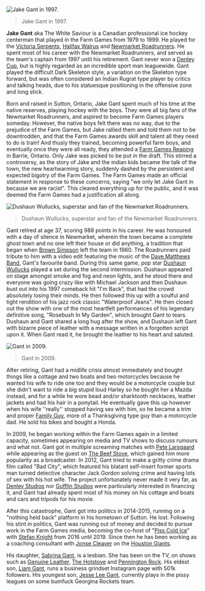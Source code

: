 
![Jake Gant in 1997.](file_jake_gant_35_jpg)
> Jake Gant in 1997.

**Jake Gant** aka The White Saviour is a Canadian professional ice hockey centerman that played in the Farm Games from 1979 to 1999. He played for the [Victoria Serpents](#a), [Halifax Walrus](halifax_walrus) and [Newmarket Roadrunners](newmarket_roadrunners). He spent most of his career with the Newmarket Roadrunners, and served as the team's captain from 1997 until his retirement. Gant never won a [Denley Cup](denley_cup), but is highly regarded as an incredible sport man leaguewide. Gant played the difficult Dark Skeleton style, a variation on the Skeleton type forward, but was often considered an Indian Rugrat type player by critics and talking heads, due to his statuesque positioning in the offensive zone and long stick.

Born and raised in Sutton, Ontario, Jake Gant spent much of his time at the native reserves, playing hockey with the boys. They were all big fans of the Newmarket Roadrunners, and aspired to become Farm Games players someday. However, the native boys felt there was no way, due to the prejudice of the Farm Games, but Jake rallied them and told them not to be downtrodden, and that the Farm Games awards skill and talent all they need to do is train! And thusly they trained, becoming powerful farm boys, and eventually once they were all ready, they attended a [Farm Games Reaping](farm_games_reaping) in Barrie, Ontario. Only Jake was picked to be put in the draft. This stirred a controversy, as the story of Jake and the indian kids became the talk of the town, the new heartwarming story, suddenly dashed by the persistent and expected bigotry of the Farm Games. The Farm Games made an official statement in response to these concerns, saying "we only let Jake Gant in because we are racist". This cleared everything up for the public, and it was deemed the Farm Games had a justification all along.

![Dushaun Wullucks, superstar and fan of the Newmarket Roadrunners.](file_dushaun_jpg)
> Dushaun Wullucks, superstar and fan of the Newmarket Roadrunners.

Gant retired at age 37, scoring 988 points in his career. He was honoured with a day of silence in Newmarket, wherein the town became a complete ghost town and no one left their house or did anything, a tradition that began when [Brown Simpson](brown_simpson) left the team in 1960. The Roadrunners paid tribute to him with a video edit featuring the music of the [Dave Matthews Band](#a), Gant's favourite band. During this same game, pop star [Dushaun Wullucks](#a) played a set during the second intermission. Dushaun appeared on stage amongst smoke and fog and neon lights, and he stood there and everyone was going crazy like with Michael Jackson and then Dushaun bust out into his 1997 comeback hit "I'm Back", that had the crowd absolutely losing their minds. He then followed this up with a soulful and tight rendition of his jazz rock classic "Waterproof Jeans". He then closed out the show with one of the most heartfelt performances of his legendary definitive song, "Rosebush In My Garden", which brought Gant to tears. Dushaun and Gant shared a long hug after the show, and Dushaun left Gant with bizarre piece of leather with a message written in a forgotten script upon it. When Gant read it, he brought the leather to his heart and saluted.

![Gant in 2009.](file_jake_gant_47_jpg)
> Gant in 2009.

After retiring, Gant had a midlife crisis almost immediately and bought things like a cottage and two boats and two motorcycles because he wanted his wife to ride one too and they would be a motorcycle couple but she didn't want to ride a big stupid loud Harley so he bought her a Mazda instead, and for a while he wore bead and/or sharktooth necklaces, leather jackets and had his hair in a ponytail. He eventually gave this up however when his wife ''really'' stopped having sex with him, so he became a trim and proper [Family Guy](#a), more of a Thanksgiving type guy than a motorcycle dad. He sold his bikes and bought a Honda. 

In 2009, he began working within the Farm Games again in a limited capacity, sometimes appearing on media and TV shows to discuss rumours and what not. Gant got in multiple screaming matches with [Pete Larsgaard](pete_larsgaard) while appearing as the guest on [The Beef Stove](the_beef_stove), which gained him more popularity as a broadcaster. In 2012, Gant tried to make a gritty crime drama film called "Bad City", which featured his blatant self-insert former sports man turned detective character Jack Gordon solving crime and having lots of sex with his hot wife. The project unfortunately never made it very far, as [Denley Studios](#a) nor [Gufflin Studios](#a) were particularly interested in financing it, and Gant had already spent most of his money on his cottage and boats and cars and tripods for his movie. 

After this catastrophe, Gant got into politics in 2014-2015, running on a "nothing held back" platform in his hometown of Sutton. He lost. Following his stint in politics, Gant was running out of money and decided to pursue work in the Farm Games media, becoming the co-host of "[Piss Cold Ice](#a)" with [Stefan Knight](#a) from 2016 until 2019. Since then he has been working as a coaching consultant with [Jonse Cleaver](#a) on the [Houston Giants](#a).

His daughter, [Sabrina Gant](#a), is a lesbian. She has been on the TV, on shows such as [Genuine Leather](#a), [The Hotstove](#a) and [Pennington Rock](#a). His eldest son, [Liam Gant](#a), runs a business grindset Instagram page with 501k followers. His youngest son, [Jesse Lee Gant](#a), currently plays in the pissy leagues on some bumfuck Georgina Rockets team.